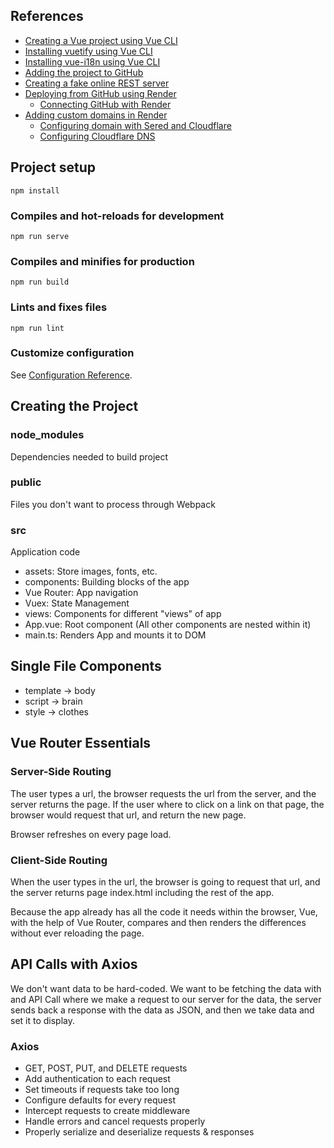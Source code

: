 ## References

+ [Creating a Vue project using Vue CLI](https://cli.vuejs.org/guide/creating-a-project.html#vue-create)
+ [Installing vuetify using Vue CLI](https://vuetifyjs.com/en/getting-started/installation/)
+ [Installing vue-i18n using Vue CLI](https://kazupon.github.io/vue-i18n/installation.html)
+ [Adding the project to GitHub](https://docs.github.com/es/github/importing-your-projects-to-github/importing-source-code-to-github/adding-an-existing-project-to-github-using-the-command-line)
+ [Creating a fake online REST server](https://my-json-server.typicode.com/)
+ [Deploying from GitHub using Render](https://cli.vuejs.org/guide/deployment.html#general-guidelines)
    + [Connecting GitHub with Render](https://render.com/docs/github)
+ [Adding custom domains in Render](https://render.com/docs/custom-domains)
    + [Configuring domain with Sered and Cloudflare](https://sered.net/revista/configura-tu-dominio-con-sered-y-cloudflare)
    + [Configuring Cloudflare DNS](https://render.com/docs/configure-cloudflare-dns)


## Project setup
```
npm install
```

### Compiles and hot-reloads for development
```
npm run serve
```

### Compiles and minifies for production
```
npm run build
```

### Lints and fixes files
```
npm run lint
```

### Customize configuration
See [Configuration Reference](https://cli.vuejs.org/config/).


## Creating the Project

### node_modules
Dependencies needed to build project

### public
Files you don't want to process through Webpack

### src
Application code
- assets: Store images, fonts, etc.
- components: Building blocks of the app
- Vue Router: App navigation
- Vuex: State Management
- views: Components for different "views" of app
- App.vue: Root component (All other components are nested within it)
- main.ts: Renders App and mounts it to DOM



## Single File Components

- template -> body 
- script -> brain
- style -> clothes


## Vue Router Essentials

### Server-Side Routing
The user types a url, the browser requests the url from the server, and the server returns the page.
If the user where to click on a link on that page, the browser would request that url, and return the new page.

Browser refreshes on every page load.

### Client-Side Routing
When the user types in the url, the browser is going to request that url, and the server returns page index.html
including the rest of the app.

Because the app already has all the code it needs within the browser, Vue, with the help of Vue Router, compares and
then renders the differences without ever reloading the page.


## API Calls with Axios
We don't want data to be hard-coded. We want to be fetching the data with and API Call where we make a request to our
server for the data, the server sends back a response with the data as JSON, and then we take data and set it to
display.

### Axios
- GET, POST, PUT, and DELETE requests
- Add authentication to each request
- Set timeouts if requests take too long
- Configure defaults for every request
- Intercept requests to create middleware
- Handle errors and cancel requests properly
- Properly serialize and deserialize requests & responses
